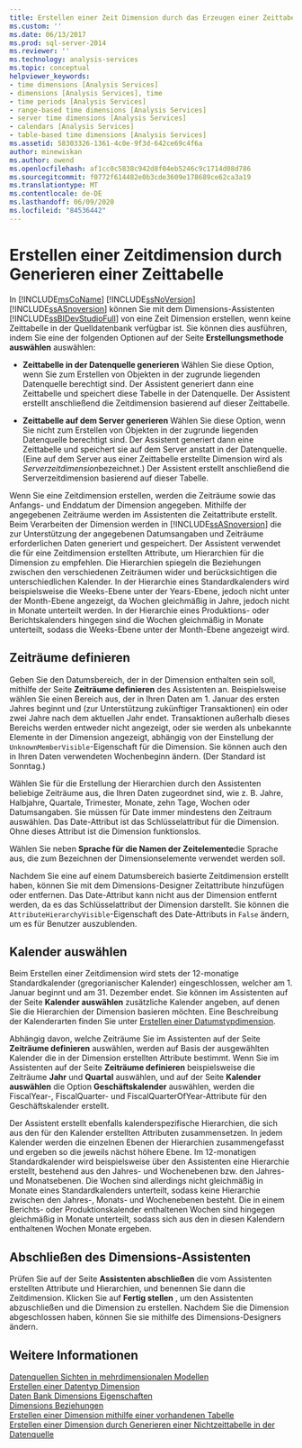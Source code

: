 ```yaml
---
title: Erstellen einer Zeit Dimension durch das Erzeugen einer Zeittabelle | Microsoft-Dokumentation
ms.custom: ''
ms.date: 06/13/2017
ms.prod: sql-server-2014
ms.reviewer: ''
ms.technology: analysis-services
ms.topic: conceptual
helpviewer_keywords:
- time dimensions [Analysis Services]
- dimensions [Analysis Services], time
- time periods [Analysis Services]
- range-based time dimensions [Analysis Services]
- server time dimensions [Analysis Services]
- calendars [Analysis Services]
- table-based time dimensions [Analysis Services]
ms.assetid: 58303326-1361-4c0e-9f3d-642ce69c4f6a
author: minewiskan
ms.author: owend
ms.openlocfilehash: af1cc0c5838c942d8f04eb5246c9c1714d08d786
ms.sourcegitcommit: f0772f614482e0b3cde3609e178689ce62ca3a19
ms.translationtype: MT
ms.contentlocale: de-DE
ms.lasthandoff: 06/09/2020
ms.locfileid: "84536442"
---
```

# <a name="create-a-time-dimension-by-generating-a-time-table"></a>Erstellen einer Zeitdimension durch Generieren einer Zeittabelle
  In [!INCLUDE[msCoName](../../includes/msconame-md.md)] [!INCLUDE[ssNoVersion](../../includes/ssnoversion-md.md)] [!INCLUDE[ssASnoversion](../../includes/ssasnoversion-md.md)] können Sie mit dem Dimensions-Assistenten [!INCLUDE[ssBIDevStudioFull](../../includes/ssbidevstudiofull-md.md)] von eine Zeit Dimension erstellen, wenn keine Zeittabelle in der Quelldatenbank verfügbar ist. Sie können dies ausführen, indem Sie eine der folgenden Optionen auf der Seite **Erstellungsmethode auswählen** auswählen:  
  
-   **Zeittabelle in der Datenquelle generieren** Wählen Sie diese Option, wenn Sie zum Erstellen von Objekten in der zugrunde liegenden Datenquelle berechtigt sind. Der Assistent generiert dann eine Zeittabelle und speichert diese Tabelle in der Datenquelle. Der Assistent erstellt anschließend die Zeitdimension basierend auf dieser Zeittabelle.  
  
-   **Zeittabelle auf dem Server generieren** Wählen Sie diese Option, wenn Sie nicht zum Erstellen von Objekten in der zugrunde liegenden Datenquelle berechtigt sind. Der Assistent generiert dann eine Zeittabelle und speichert sie auf dem Server anstatt in der Datenquelle. (Eine auf dem Server aus einer Zeittabelle erstellte Dimension wird als *Serverzeitdimension*bezeichnet.) Der Assistent erstellt anschließend die Serverzeitdimension basierend auf dieser Tabelle.  
  
 Wenn Sie eine Zeitdimension erstellen, werden die Zeiträume sowie das Anfangs- und Enddatum der Dimension angegeben. Mithilfe der angegebenen Zeiträume werden im Assistenten die Zeitattribute erstellt. Beim Verarbeiten der Dimension werden in [!INCLUDE[ssASnoversion](../../includes/ssasnoversion-md.md)] die zur Unterstützung der angegebenen Datumsangaben und Zeiträume erforderlichen Daten generiert und gespeichert. Der Assistent verwendet die für eine Zeitdimension erstellten Attribute, um Hierarchien für die Dimension zu empfehlen. Die Hierarchien spiegeln die Beziehungen zwischen den verschiedenen Zeiträumen wider und berücksichtigen die unterschiedlichen Kalender. In der Hierarchie eines Standardkalenders wird beispielsweise die Weeks-Ebene unter der Years-Ebene, jedoch nicht unter der Month-Ebene angezeigt, da Wochen gleichmäßig in Jahre, jedoch nicht in Monate unterteilt werden. In der Hierarchie eines Produktions- oder Berichtskalenders hingegen sind die Wochen gleichmäßig in Monate unterteilt, sodass die Weeks-Ebene unter der Month-Ebene angezeigt wird.  
  
## <a name="define-time-periods"></a>Zeiträume definieren  
 Geben Sie den Datumsbereich, der in der Dimension enthalten sein soll, mithilfe der Seite **Zeiträume definieren** des Assistenten an. Beispielsweise wählen Sie einen Bereich aus, der in Ihren Daten am 1. Januar des ersten Jahres beginnt und (zur Unterstützung zukünftiger Transaktionen) ein oder zwei Jahre nach dem aktuellen Jahr endet. Transaktionen außerhalb dieses Bereichs werden entweder nicht angezeigt, oder sie werden als unbekannte Elemente in der Dimension angezeigt, abhängig von der Einstellung der `UnknownMemberVisible`-Eigenschaft für die Dimension. Sie können auch den in Ihren Daten verwendeten Wochenbeginn ändern. (Der Standard ist Sonntag.)  
  
 Wählen Sie für die Erstellung der Hierarchien durch den Assistenten beliebige Zeiträume aus, die Ihren Daten zugeordnet sind, wie z. B. Jahre, Halbjahre, Quartale, Trimester, Monate, zehn Tage, Wochen oder Datumsangaben. Sie müssen für Date immer mindestens den Zeitraum auswählen. Das Date-Attribut ist das Schlüsselattribut für die Dimension. Ohne dieses Attribut ist die Dimension funktionslos.  
  
 Wählen Sie neben **Sprache für die Namen der Zeitelemente**die Sprache aus, die zum Bezeichnen der Dimensionselemente verwendet werden soll.  
  
 Nachdem Sie eine auf einem Datumsbereich basierte Zeitdimension erstellt haben, können Sie mit dem Dimensions-Designer Zeitattribute hinzufügen oder entfernen. Das Date-Attribut kann nicht aus der Dimension entfernt werden, da es das Schlüsselattribut der Dimension darstellt. Sie können die `AttributeHierarchyVisible`-Eigenschaft des Date-Attributs in `False` ändern, um es für Benutzer auszublenden.  
  
## <a name="select-calendars"></a>Kalender auswählen  
 Beim Erstellen einer Zeitdimension wird stets der 12-monatige Standardkalender (gregorianischer Kalender) eingeschlossen, welcher am 1. Januar beginnt und am 31. Dezember endet. Sie können im Assistenten auf der Seite **Kalender auswählen** zusätzliche Kalender angeben, auf denen Sie die Hierarchien der Dimension basieren möchten. Eine Beschreibung der Kalenderarten finden Sie unter [Erstellen einer Datumstypdimension](database-dimensions-create-a-date-type-dimension.md).  
  
 Abhängig davon, welche Zeiträume Sie im Assistenten auf der Seite **Zeiträume definieren** auswählen, werden auf Basis der ausgewählten Kalender die in der Dimension erstellten Attribute bestimmt. Wenn Sie im Assistenten auf der Seite **Zeiträume definieren** beispielsweise die Zeiträume **Jahr** und **Quartal** auswählen, und auf der Seite **Kalender auswählen** die Option **Geschäftskalender** auswählen, werden die FiscalYear-, FiscalQuarter- und FiscalQuarterOfYear-Attribute für den Geschäftskalender erstellt.  
  
 Der Assistent erstellt ebenfalls kalenderspezifische Hierarchien, die sich aus den für den Kalender erstellten Attributen zusammensetzen. In jedem Kalender werden die einzelnen Ebenen der Hierarchien zusammengefasst und ergeben so die jeweils nächst höhere Ebene. Im 12-monatigen Standardkalender wird beispielsweise über den Assistenten eine Hierarchie erstellt, bestehend aus den Jahres- und Wochenebenen bzw. den Jahres- und Monatsebenen. Die Wochen sind allerdings nicht gleichmäßig in Monate eines Standardkalenders unterteilt, sodass keine Hierarchie zwischen den Jahres-, Monats- und Wochenebenen besteht. Die in einem Berichts- oder Produktionskalender enthaltenen Wochen sind hingegen gleichmäßig in Monate unterteilt, sodass sich aus den in diesen Kalendern enthaltenen Wochen Monate ergeben.  
  
## <a name="completing-the-dimension-wizard"></a>Abschließen des Dimensions-Assistenten  
 Prüfen Sie auf der Seite **Assistenten abschließen** die vom Assistenten erstellten Attribute und Hierarchien, und benennen Sie dann die Zeitdimension. Klicken Sie auf **Fertig stellen** , um den Assistenten abzuschließen und die Dimension zu erstellen. Nachdem Sie die Dimension abgeschlossen haben, können Sie sie mithilfe des Dimensions-Designers ändern.  
  
## <a name="see-also"></a>Weitere Informationen  
 [Datenquellen Sichten in mehrdimensionalen Modellen](data-source-views-in-multidimensional-models.md)   
 [Erstellen einer Datentyp Dimension](database-dimensions-create-a-date-type-dimension.md)   
 [Daten Bank Dimensions Eigenschaften](../multidimensional-models-olap-logical-dimension-objects/database-dimension-properties.md)   
 [Dimensions Beziehungen](../multidimensional-models-olap-logical-cube-objects/dimension-relationships.md)   
 [Erstellen einer Dimension mithilfe einer vorhandenen Tabelle](create-a-dimension-by-using-an-existing-table.md)   
 [Erstellen einer Dimension durch Generieren einer Nichtzeittabelle in der Datenquelle](create-a-dimension-by-generating-a-non-time-table-in-the-data-source.md)  
  
  
